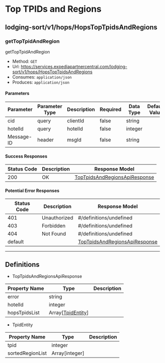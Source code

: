 # Top TPIDs and Regions
## lodging-sort/v1/hops/HopsTopTpidsAndRegions
### getTopTpidAndRegion
getTopTpidAndRegion

- Method: `GET`
- Url: https://services.expediapartnercentral.com/lodging-sort/v1/hops/HopsTopTpidsAndRegions
- Consumes: `application/json`
- Produces: `application/json`

#### Parameters
Parameter | Parameter Type | Description | Required | Data Type | Default Value
--------- | -------------- | ----------- | -------- | --------- | -------------
cid | query | clientId | false | string | 
hotelId | query | hotelId | false | integer | 
Message-ID | header | msgId | false | string | 

#### Success Responses
Status Code | Description | Response Model
----------- | ----------- | --------------
200 | OK | [TopTpidsAndRegionsApiResponse](#/definitions/TopTpidsAndRegionsApiResponse)

#### Potential Error Responses
Status Code | Description | Response Model
----------- | ----------- | --------------
401 | Unauthorized | #/definitions/undefined
403 | Forbidden | #/definitions/undefined
404 | Not Found | #/definitions/undefined
default |  | [TopTpidsAndRegionsApiResponse](#/definitions/TopTpidsAndRegionsApiResponse)

---

## Definitions
- <a name="/definitions/TopTpidsAndRegionsApiResponse"></a>TopTpidsAndRegionsApiResponse

Property Name | Type | Description
------------- | ---- | -----------
error | string | 
hotelId | integer | 
hopsTpidsList | Array[[TpidEntity](#/definitions/TpidEntity)] | 

- <a name="/definitions/TpidEntity"></a>TpidEntity

Property Name | Type | Description
------------- | ---- | -----------
tpid | integer | 
sortedRegionList | Array[integer] | 
